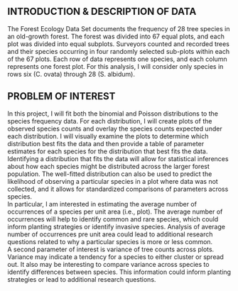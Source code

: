 ## INTRODUCTION & DESCRIPTION OF DATA <br>
The Forest Ecology Data Set documents the frequency of 28 tree species in an old-growth forest. The forest was divided into 67 equal plots, and each plot was divided into equal subplots.  Surveyors counted and recorded trees and their species occurring in four randomly selected sub-plots within each of the 67 plots. Each row of data represents one species, and each column represents one forest plot. For this analysis, I will consider only species in rows six (C. ovata) through 28 (S. albidum). <br>

## PROBLEM OF INTEREST <br>
In this project, I will fit both the binomial and Poisson distributions to the species frequency data. For each distribution, I will create plots of the observed species counts and overlay the species counts expected under each distribution. I will visually examine the plots to determine which distribution best fits the data and then provide a table of parameter estimates for each species for the distribution that best fits the data.  Identifying a distribution that fits the data will allow for statistical inferences about how each species might be distributed across the larger forest population. The well-fitted distribution can also be used to predict the likelihood of observing a particular species in a plot where data was not collected, and it allows for standardized comparisons of parameters across species. <br>
In particular, I am interested in estimating the average number of occurrences of a species per unit area (i.e., plot). The average number of occurrences will help to identify common and rare species, which could inform planting strategies or identify invasive species. Analysis of average number of occurrences pre unit area could lead to additional research questions related to why a particular species is more or less common. <br>
A second parameter of interest is variance of tree counts across plots. Variance may indicate a tendency for a species to either cluster or spread out. It also may be interesting to compare variance across species to identify differences between species. This information could inform planting strategies or lead to additional research questions. 
